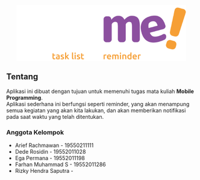 <p align="center" style="display:flex; flex-direction:column; justify-content:center; align-items:center;">
    <img src="Alarme_assets\splash-logo.svg" alt="Alarme Logo" height="150px">
</p>

## Tentang 
Aplikasi ini dibuat dengan tujuan untuk memenuhi tugas mata kuliah **Mobile Programming**.  
Aplikasi sederhana ini berfungsi seperti reminder, yang akan menampung semua kegiatan yang akan kita lakukan, dan akan memberikan notifikasi pada saat waktu yang telah ditentukan.

### Anggota Kelompok
- Arief Rachmawan - 19550211111
- Dede Rosidin - 19552011028
- Ega Permana - 19552011198
- Farhan Muhammad S - 19552011286
- Rizky Hendra Saputra -
